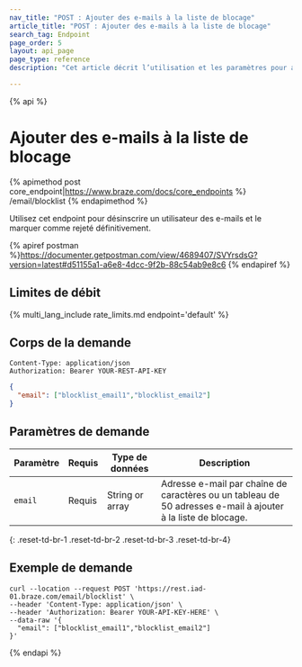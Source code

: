 ```yaml
---
nav_title: "POST : Ajouter des e-mails à la liste de blocage"
article_title: "POST : Ajouter des e-mails à la liste de blocage"
search_tag: Endpoint
page_order: 5
layout: api_page
page_type: reference
description: "Cet article décrit l’utilisation et les paramètres pour ajouter à la liste noire des adresses e-mail d’utilisateur à l’aide de l’endpoint Braze Post Ajouter des e-mails à la liste de blocage."

---
```

{% api %}
# Ajouter des e-mails à la liste de blocage
{% apimethod post core_endpoint|https://www.braze.com/docs/core_endpoints %} 
/email/blocklist
{% endapimethod %}

Utilisez cet endpoint pour désinscrire un utilisateur des e-mails et le marquer comme rejeté définitivement.

{% apiref postman %}https://documenter.getpostman.com/view/4689407/SVYrsdsG?version=latest#d51155a1-a6e8-4dcc-9f2b-88c54ab9e8c6 {% endapiref %}

## Limites de débit

{% multi_lang_include rate_limits.md endpoint='default' %}

## Corps de la demande

```
Content-Type: application/json
Authorization: Bearer YOUR-REST-API-KEY
```

```json
{
  "email": ["blocklist_email1","blocklist_email2"]
}
```

## Paramètres de demande

| Paramètre | Requis | Type de données | Description |
| -----------|----------| --------|------- |
| `email` | Requis | String or array | Adresse e-mail par chaîne de caractères ou un tableau de 50 adresses e-mail à ajouter à la liste de blocage. |
{: .reset-td-br-1 .reset-td-br-2 .reset-td-br-3  .reset-td-br-4}

## Exemple de demande
```
curl --location --request POST 'https://rest.iad-01.braze.com/email/blocklist' \
--header 'Content-Type: application/json' \
--header 'Authorization: Bearer YOUR-API-KEY-HERE' \
--data-raw '{
  "email": ["blocklist_email1","blocklist_email2"]
}'
```

{% endapi %}
